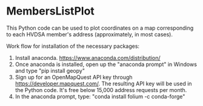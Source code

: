 # MembersListPlot
This Python code can be used to plot coordinates on a map corresponding to each HVDSA member's address (approximately, in most cases).

Work flow for installation of the necessary packages:
1. Install anaconda. https://www.anaconda.com/distribution/
2. Once anaconda is installed, open up the "anaconda prompt" in Windows and type "pip install geopy"
3. Sign up for an OpenMapQuest API key through https://developer.mapquest.com/. The resulting API key will be used in the Python code. It's free below 15,000 address requests per month.
4. In the anaconda prompt, type: "conda install folium -c conda-forge"


